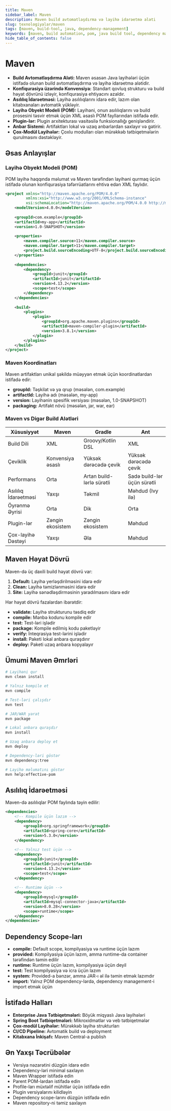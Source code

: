 ```yaml
---
title: Maven
sidebar_label: Maven
description: Maven build avtomatlaşdırma və layihə idarəetmə aləti
slug: texnologiyalar/maven
tags: [maven, build-tool, java, dependency-management]
keywords: [maven, build automation, pom, java build tool, dependency management]
hide_table_of_contents: false
---
```


# Maven

- **Build Avtomatlaşdırma Aləti:** Maven əsasən Java layihələri üçün istifadə olunan build avtomatlaşdırma və layihə idarəetmə alətidir.
- **Konfiqurasiya üzərində Konvensiya:** Standart qovluq strukturu və build həyat dövrünü izləyir, konfiqurasiya ehtiyacını azaldır.
- **Asılılıq İdarəetməsi:** Layihə asılılıqlarını idarə edir, lazım olan kitabxanaları avtomatik yükləyir.
- **Layihə Obyekt Modeli (POM):** Layihəni, onun asılılıqlarını və build prosesini təsvir etmək üçün XML əsaslı POM fayllarından istifadə edir.
- **Plugin-lər:** Plugin arxitekturası vasitəsilə funksionallığı genişləndirir.
- **Anbar Sistemi:** Artifaktları lokal və uzaq anbarlardan saxlayır və gətirir.
- **Çox-Modül Layihələr:** Çoxlu modulları olan mürəkkəb tətbiqetmələrin qurulmasını dəstəkləyir.

## Əsas Anlayışlar

### Layihə Obyekt Modeli (POM)

POM layihə haqqında məlumat və Maven tərəfindən layihəni qurmaq üçün istifadə olunan konfiqurasiya təfərrüatlarını ehtiva edən XML faylıdır.

```xml
<project xmlns="http://maven.apache.org/POM/4.0.0"
         xmlns:xsi="http://www.w3.org/2001/XMLSchema-instance"
         xsi:schemaLocation="http://maven.apache.org/POM/4.0.0 http://maven.apache.org/xsd/maven-4.0.0.xsd">
    <modelVersion>4.0.0</modelVersion>
    
    <groupId>com.example</groupId>
    <artifactId>my-app</artifactId>
    <version>1.0-SNAPSHOT</version>
    
    <properties>
        <maven.compiler.source>11</maven.compiler.source>
        <maven.compiler.target>11</maven.compiler.target>
        <project.build.sourceEncoding>UTF-8</project.build.sourceEncoding>
    </properties>
    
    <dependencies>
        <dependency>
            <groupId>junit</groupId>
            <artifactId>junit</artifactId>
            <version>4.13.2</version>
            <scope>test</scope>
        </dependency>
    </dependencies>
    
    <build>
        <plugins>
            <plugin>
                <groupId>org.apache.maven.plugins</groupId>
                <artifactId>maven-compiler-plugin</artifactId>
                <version>3.8.1</version>
            </plugin>
        </plugins>
    </build>
</project>
```

### Maven Koordinatları

Maven artifaktları unikal şəkildə müəyyən etmək üçün koordinatlardan istifadə edir:

- **groupId:** Təşkilat və ya qrup (məsələn, com.example)
- **artifactId:** Layihə adı (məsələn, my-app)
- **version:** Layihənin spesifik versiyası (məsələn, 1.0-SNAPSHOT)
- **packaging:** Artifakt növü (məsələn, jar, war, ear)

### Maven vs Digər Build Alətləri

| Xüsusiyyət | Maven | Gradle | Ant |
|------------|-------|--------|-----|
| Build Dili | XML | Groovy/Kotlin DSL | XML |
| Çeviklik | Konvensiya əsaslı | Yüksək dərəcədə çevik | Yüksək dərəcədə çevik |
| Performans | Orta | Artan build-lərlə sürətli | Sadə build-lər üçün sürətli |
| Asılılıq İdarəetməsi | Yaxşı | Təkmil | Məhdud (Ivy ilə) |
| Öyrənmə Əyrisi | Orta | Dik | Orta |
| Plugin-lər | Zəngin ekosistem | Zəngin ekosistem | Məhdud |
| Çox-layihə Dəstəyi | Yaxşı | Əla | Məhdud |

## Maven Həyat Dövrü

Maven-də üç daxili build həyat dövrü var:

1. **Default:** Layihə yerləşdirilməsini idarə edir
2. **Clean:** Layihə təmizlənməsini idarə edir
3. **Site:** Layihə sənədləşdirməsinin yaradılmasını idarə edir

Hər həyat dövrü fazalardan ibarətdir:

- **validate:** Layihə strukturunu təsdiq edir
- **compile:** Mənbə kodunu kompile edir
- **test:** Test-ləri işlədir
- **package:** Kompile edilmiş kodu paketləyir
- **verify:** İnteqrasiya test-lərini işlədir
- **install:** Paketi lokal anbara quraşdırır
- **deploy:** Paketi uzaq anbara kopyalayır

## Ümumi Maven Əmrləri

```bash
# Layihəni qur
mvn clean install

# Yalnız kompile et
mvn compile

# Test-ləri çalışdır
mvn test

# JAR/WAR yarat
mvn package

# Lokal anbara quraşdır
mvn install

# Uzaq anbara deploy et
mvn deploy

# Dependency-ləri göstər
mvn dependency:tree

# Layihə məlumatını göstər
mvn help:effective-pom
```

## Asılılıq İdarəetməsi

Maven-də asılılıqlar POM faylında təyin edilir:

```xml
<dependencies>
    <!-- Kompile üçün lazım -->
    <dependency>
        <groupId>org.springframework</groupId>
        <artifactId>spring-core</artifactId>
        <version>5.3.0</version>
    </dependency>
    
    <!-- Yalnız test üçün -->
    <dependency>
        <groupId>junit</groupId>
        <artifactId>junit</artifactId>
        <version>4.13.2</version>
        <scope>test</scope>
    </dependency>
    
    <!-- Runtime üçün -->
    <dependency>
        <groupId>mysql</groupId>
        <artifactId>mysql-connector-java</artifactId>
        <version>8.0.28</version>
        <scope>runtime</scope>
    </dependency>
</dependencies>
```

## Dependency Scope-ları

- **compile:** Default scope, kompilyasiya və runtime üçün lazım
- **provided:** Kompilyasiya üçün lazım, amma runtime-da container tərəfindən təmin edilir
- **runtime:** Runtime üçün lazım, kompilyasiya üçün deyil
- **test:** Test kompilyasiya və icra üçün lazım
- **system:** Provided-a bənzər, amma JAR-ı əl ilə təmin etmək lazımdır
- **import:** Yalnız POM dependency-lərdə, dependency management-i import etmək üçün

## İstifadə Halları

- **Enterprise Java Tətbiqetmələri:** Böyük miqyaslı Java layihələri
- **Spring Boot Tətbiqetmələri:** Mikroxidmətlər və veb tətbiqetmələr
- **Çox-modül Layihələr:** Mürəkkəb layihə strukturları
- **CI/CD Pipeline:** Avtomatik build və deployment
- **Kitabxana İnkişafı:** Maven Central-a publish

## Ən Yaxşı Təcrübələr

- Versiya nəzarətini düzgün idarə edin
- Dependency-ləri minimal saxlayın
- Maven Wrapper istifadə edin
- Parent POM-lardan istifadə edin
- Profile-ları müxtəlif mühitlər üçün istifadə edin
- Plugin versiyalarını kilidləyin
- Dependency scope-larını düzgün istifadə edin
- Maven repository-ni təmiz saxlayın
